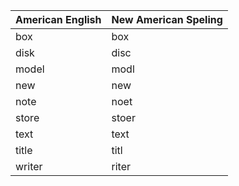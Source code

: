 | American English  | New American Speling |
| --- | --- |
| box | box |
| disk | disc |
| model | modl |
| new | new |
| note | noet |
| store | stoer |
| text | text |
| title | titl |
| writer  | riter |
